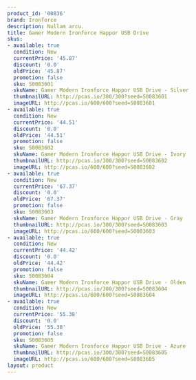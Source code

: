 ```yaml
---
product_id: '00836'
brand: Ironforce
description: Nullam arcu.
title: Gamer Modern Ironforce Happor USB Drive
skus:
- available: true
  condition: New
  currentPrice: '45.87'
  discount: '0.0'
  oldPrice: '45.87'
  promotion: false
  sku: S0083601
  skuName: Gamer Modern Ironforce Happor USB Drive - Silver
  thumbnailURL: http://pcas.io/300/300?seed=S0083601
  imageURL: http://pcas.io/600/600?seed=S0083601
- available: true
  condition: New
  currentPrice: '44.51'
  discount: '0.0'
  oldPrice: '44.51'
  promotion: false
  sku: S0083602
  skuName: Gamer Modern Ironforce Happor USB Drive - Ivory
  thumbnailURL: http://pcas.io/300/300?seed=S0083602
  imageURL: http://pcas.io/600/600?seed=S0083602
- available: true
  condition: New
  currentPrice: '67.37'
  discount: '0.0'
  oldPrice: '67.37'
  promotion: false
  sku: S0083603
  skuName: Gamer Modern Ironforce Happor USB Drive - Gray
  thumbnailURL: http://pcas.io/300/300?seed=S0083603
  imageURL: http://pcas.io/600/600?seed=S0083603
- available: true
  condition: New
  currentPrice: '44.42'
  discount: '0.0'
  oldPrice: '44.42'
  promotion: false
  sku: S0083604
  skuName: Gamer Modern Ironforce Happor USB Drive - Olden
  thumbnailURL: http://pcas.io/300/300?seed=S0083604
  imageURL: http://pcas.io/600/600?seed=S0083604
- available: true
  condition: New
  currentPrice: '55.38'
  discount: '0.0'
  oldPrice: '55.38'
  promotion: false
  sku: S0083605
  skuName: Gamer Modern Ironforce Happor USB Drive - Azure
  thumbnailURL: http://pcas.io/300/300?seed=S0083605
  imageURL: http://pcas.io/600/600?seed=S0083605
layout: product
---
```

